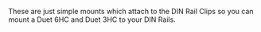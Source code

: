 These are just simple mounts which attach to the DIN Rail Clips so you can mount a Duet 6HC and Duet 3HC to your DIN Rails.
